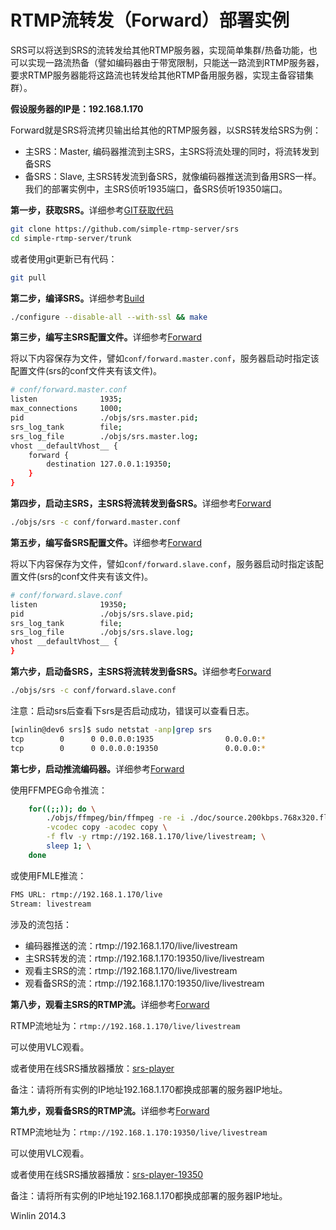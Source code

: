 # RTMP流转发（Forward）部署实例

SRS可以将送到SRS的流转发给其他RTMP服务器，实现简单集群/热备功能，也可以实现一路流热备（譬如编码器由于带宽限制，只能送一路流到RTMP服务器，要求RTMP服务器能将这路流也转发给其他RTMP备用服务器，实现主备容错集群）。

<strong>假设服务器的IP是：192.168.1.170</strong>

Forward就是SRS将流拷贝输出给其他的RTMP服务器，以SRS转发给SRS为例：
* 主SRS：Master, 编码器推流到主SRS，主SRS将流处理的同时，将流转发到备SRS
* 备SRS：Slave, 主SRS转发流到备SRS，就像编码器推送流到备用SRS一样。
我们的部署实例中，主SRS侦听1935端口，备SRS侦听19350端口。

<strong>第一步，获取SRS。</strong>详细参考[GIT获取代码](v1_CN_Git)

```bash
git clone https://github.com/simple-rtmp-server/srs
cd simple-rtmp-server/trunk
```

或者使用git更新已有代码：

```bash
git pull
```

<strong>第二步，编译SRS。</strong>详细参考[Build](v1_CN_Build)

```bash
./configure --disable-all --with-ssl && make
```

<strong>第三步，编写主SRS配置文件。</strong>详细参考[Forward](v1_CN_Forward)

将以下内容保存为文件，譬如`conf/forward.master.conf`，服务器启动时指定该配置文件(srs的conf文件夹有该文件)。

```bash
# conf/forward.master.conf
listen              1935;
max_connections     1000;
pid                 ./objs/srs.master.pid;
srs_log_tank        file;
srs_log_file        ./objs/srs.master.log;
vhost __defaultVhost__ {
    forward {
        destination 127.0.0.1:19350;
    }
}
```

<strong>第四步，启动主SRS，主SRS将流转发到备SRS。</strong>详细参考[Forward](v1_CN_Forward)

```bash
./objs/srs -c conf/forward.master.conf
```

<strong>第五步，编写备SRS配置文件。</strong>详细参考[Forward](v1_CN_Forward)

将以下内容保存为文件，譬如`conf/forward.slave.conf`，服务器启动时指定该配置文件(srs的conf文件夹有该文件)。

```bash
# conf/forward.slave.conf
listen              19350;
pid                 ./objs/srs.slave.pid;
srs_log_tank        file;
srs_log_file        ./objs/srs.slave.log;
vhost __defaultVhost__ {
}
```

<strong>第六步，启动备SRS，主SRS将流转发到备SRS。</strong>详细参考[Forward](v1_CN_Forward)

```bash
./objs/srs -c conf/forward.slave.conf
```

注意：启动srs后查看下srs是否启动成功，错误可以查看日志。

```bash
[winlin@dev6 srs]$ sudo netstat -anp|grep srs
tcp        0      0 0.0.0.0:1935                0.0.0.0:*                   LISTEN      7826/srs            
tcp        0      0 0.0.0.0:19350               0.0.0.0:*                   LISTEN      7834/srs
```

<strong>第七步，启动推流编码器。</strong>详细参考[Forward](v1_CN_Forward)

使用FFMPEG命令推流：

```bash
    for((;;)); do \
        ./objs/ffmpeg/bin/ffmpeg -re -i ./doc/source.200kbps.768x320.flv \
        -vcodec copy -acodec copy \
        -f flv -y rtmp://192.168.1.170/live/livestream; \
        sleep 1; \
    done
```

或使用FMLE推流：

```bash
FMS URL: rtmp://192.168.1.170/live
Stream: livestream
```

涉及的流包括：
* 编码器推送的流：rtmp://192.168.1.170/live/livestream
* 主SRS转发的流：rtmp://192.168.1.170:19350/live/livestream
* 观看主SRS的流：rtmp://192.168.1.170/live/livestream
* 观看备SRS的流：rtmp://192.168.1.170:19350/live/livestream

<strong>第八步，观看主SRS的RTMP流。</strong>详细参考[Forward](v1_CN_Forward)

RTMP流地址为：`rtmp://192.168.1.170/live/livestream`

可以使用VLC观看。

或者使用在线SRS播放器播放：[srs-player][srs-player]

备注：请将所有实例的IP地址192.168.1.170都换成部署的服务器IP地址。

<strong>第九步，观看备SRS的RTMP流。</strong>详细参考[Forward](v1_CN_Forward)

RTMP流地址为：`rtmp://192.168.1.170:19350/live/livestream`

可以使用VLC观看。

或者使用在线SRS播放器播放：[srs-player-19350][srs-player-19350]

备注：请将所有实例的IP地址192.168.1.170都换成部署的服务器IP地址。

Winlin 2014.3

[nginx]: http://192.168.1.170:8080/nginx.html
[srs-player]: http://winlinvip.github.io/srs.release/trunk/research/players/srs_player.html?vhost=__defaultVhost__&autostart=true&server=192.168.1.170&app=live&stream=livestream&port=1935
[srs-player-19350]: http://winlinvip.github.io/srs.release/trunk/research/players/srs_player.html?vhost=__defaultVhost__&autostart=true&server=192.168.1.170&app=live&stream=livestream&port=19350
[srs-player-ff]: http://winlinvip.github.io/srs.release/trunk/research/players/srs_player.html?vhost=__defaultVhost__&autostart=true&server=192.168.1.170&app=live&stream=livestream_ff
[jwplayer]: http://winlinvip.github.io/srs.release/trunk/research/players/jwplayer6.html?vhost=__defaultVhost__&hls_autostart=true&server=192.168.1.170&app=live&stream=livestream&hls_port=8080
